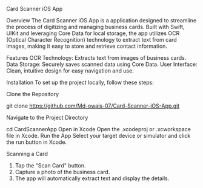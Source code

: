 Card Scanner iOS App

Overview
The Card Scanner iOS App is a application designed to streamline the process of digitizing and managing business cards. Built with Swift, UIKit and leveraging Core Data for local storage, the app utilizes OCR (Optical Character Recognition) technology to extract text from card images, making it easy to store and retrieve contact information.

Features
OCR Technology: Extracts text from images of business cards.
Data Storage: Securely saves scanned data using Core Data.
User Interface: Clean, intuitive design for easy navigation and use.

Installation
To set up the project locally, follow these steps:

Clone the Repository

git clone https://github.com/Md-owais-07/Card-Scanner-iOS-App.git

Navigate to the Project Directory

cd CardScannerApp
Open in Xcode
Open the .xcodeproj or .xcworkspace file in Xcode.
Run the App
Select your target device or simulator and click the run button in Xcode.

Scanning a Card
1. Tap the "Scan Card" button.
2. Capture a photo of the business card.
3. The app will automatically extract text and display the details.
